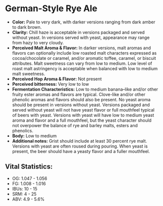 # German-Style Rye Ale

- **Color:** Pale to very dark, with darker versions ranging from dark amber to dark brown.
- **Clarity:** Chill haze is acceptable in versions packaged and served without yeast. In versions served with yeast, appearance may range from hazy to very cloudy.
- **Perceived Malt Aroma & Flavor:** In darker versions, malt aromas and flavors can optionally include low roasted malt characters expressed as cocoa/chocolate or caramel, and/or aromatic toffee, caramel, or biscuit attributes. Malt sweetness can vary from low to medium. Low level of roast malt astringency is acceptable when balanced with low to medium malt sweetness.
- **Perceived Hop Aroma & Flavor:** Not present
- **Perceived bitterness:** Very low to low
- **Fermentation Characteristics:** Low to medium banana–like and/or other fruity ester aromas and flavors are typical. Clove-like and/or other phenolic aromas and flavors should also be present. No yeast aroma should be present in versions without yeast. Versions packaged and served without yeast will not have yeast flavor or full mouthfeel typical of beers with yeast. Versions with yeast will have low to medium yeast aroma and flavor and a full mouthfeel, but the yeast character should not overpower the balance of rye and barley malts, esters and phenolics.
- **Body:** Low to medium
- **Additional notes:** Grist should include at least 30 percent rye malt. Versions with yeast are often roused during pouring. When yeast is present, the beer should have a yeasty flavor and a fuller mouthfeel.

## Vital Statistics:

- OG: 1.047 - 1.056
- FG: 1.008 - 1.016
- IBUs: 10 - 15
- SRM: 4 - 25
- ABV: 4.9 - 5.6% 
